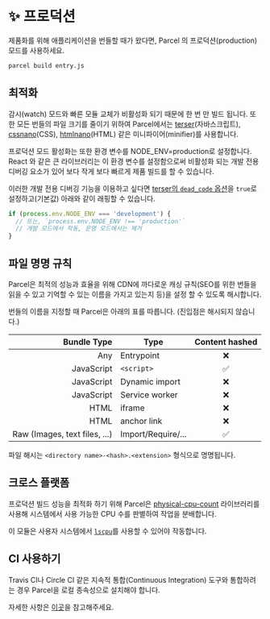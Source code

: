# ✨ 프로덕션

제품화를 위해 애플리케이션을 번들할 때가 왔다면, Parcel 의 프로덕션(production) 모드를 사용하세요.

```bash
parcel build entry.js
```

## 최적화

감시(watch) 모드와 빠른 모듈 교체가 비활성화 되기 때문에 한 번 만 빌드 됩니다. 또한 모든 번들의 파일 크기를 줄이기 위하여 Parcel에서는 [terser](https://github.com/fabiosantoscode/terser)(자바스크립트), [cssnano](http://cssnano.co)(CSS), [htmlnano](https://github.com/posthtml/htmlnano)(HTML) 같은 미니파이어(minifier)를 사용합니다.

프로덕션 모드 활성화는 또한 환경 변수를 NODE_ENV=production로 설정합니다. React 와 같은 큰 라이브러리는 이 환경 변수를 설정함으로써 비활성화 되는 개발 전용 디버깅 요소가 있어 보다 작게 보다 빠르게 제품 빌드를 할 수 있습니다.

이러한 개발 전용 디버깅 기능을 이용하고 싶다면 [terser의 `dead_code` 옵션](https://github.com/terser-js/terser#compress-options)을 `true`로 설정하고(기본값) 아래와 같이 래핑할 수 있습니다.

```js
if (process.env.NODE_ENV === 'development') {
  // 또는, `process.env.NODE_ENV !== 'production'`
  // 개발 모드에서 작동, 운영 모드에서는 제거
}
```

## 파일 명명 규칙

Parcel은 최적의 성능과 효율을 위해 CDN에 까다로운 캐싱 규칙(SEO를 위한 번들을 읽을 수 있고 기억할 수 있는 이름을 가지고 있는지 등)을 설정 할 수 있도록 해시합니다.

번들의 이름을 지정할 때 Parcel은 아래의 표를 따릅니다. (진입점은 해시되지 않습니다.)

|                   Bundle Type | Type               | Content hashed |
| ----------------------------: | ------------------ | :------------: |
|                           Any | Entrypoint         |       ❌       |
|                    JavaScript | `<script>`         |       ✅       |
|                    JavaScript | Dynamic import     |       ❌       |
|                    JavaScript | Service worker     |       ❌       |
|                          HTML | iframe             |       ❌       |
|                          HTML | anchor link        |       ❌       |
| Raw (Images, text files, ...) | Import/Require/... |       ✅       |

파일 해시는 `<directory name>-<hash>.<extension>` 형식으로 명명됩니다.

## 크로스 플랫폼

프로덕션 빌드 성능을 최적화 하기 위해 Parcel은 [physical-cpu-count](https://www.npmjs.com/package/physical-cpu-count) 라이브러리를 사용해 시스템에서 사용 가능한 CPU 수를 판별하여 작업을 분배합니다.

이 모듈은 사용자 시스템에서 [`lscpu`](http://manpages.courier-mta.org/htmlman1/lscpu.1.html)를 사용할 수 있어야 작동합니다.

## CI 사용하기

Travis CI나 Circle CI 같은 지속적 통합(Continuous Integration) 도구와 통합하려는 경우 Parcel을 로컬 종속성으로 설치해야 합니다.

자세한 사항은 [이곳](getting_started.html#adding-parcel-to-your-project)을 참고해주세요.
